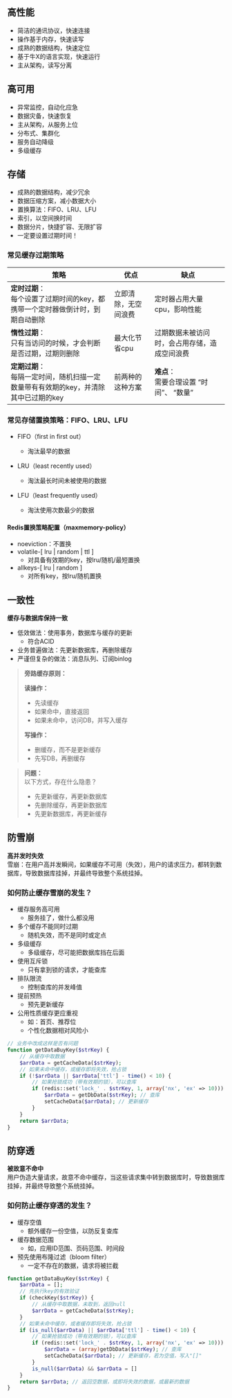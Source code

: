 ## 高性能
- 简洁的通讯协议，快速连接
- 操作基于内存，快速读写
- 成熟的数据结构，快速定位
- 基于牛X的语言实现，快速运行
- 主从架构，读写分离 

## 高可用
- 异常监控，自动化应急
- 数据灾备，快速恢复
- 主从架构，从服务上位
- 分布式、集群化
- 服务自动降级
- 多级缓存

## 存储
- 成熟的数据结构，减少冗余
- 数据压缩方案，减小数据大小
- 置换算法：FIFO、LRU、LFU
- 索引，以空间换时间
- 数据分片，快捷扩容、无限扩容
- 一定要设置过期时间！

### 常见缓存过期策略
| 策略 | 优点 | 缺点 |
| - | - | - |
|**定时过期**：<br>每个设置了过期时间的key，都携带一个定时器做倒计时，到期自动删除| 立即清除，无空间浪费 | 定时器占用大量cpu，影响性能 |
|**惰性过期**：<br>只有当访问的时候，才会判断是否过期，过期则删除 | 最大化节省cpu | 过期数据未被访问时，会占用存储，造成空间浪费 |
|**定期过期**：<br>每隔一定时间，随机扫描一定数量带有有效期的key，并清除其中已过期的key | 前两种的这种方案 | **难点**：<br>需要合理设置 “时间”、 “数量” |

### 常见存储置换策略：FIFO、LRU、LFU
- FIFO（first in first out）
  - 淘汰最早的数据

- LRU（least recently used）
  - 淘汰最长时间未被使用的数据

- LFU（least frequently used）
  - 淘汰使用次数最少的数据

#### Redis置换策略配置（maxmemory-policy）
- noeviction：不置换
- volatile-[ lru | random | ttl ]
  - 对具备有效期的key，按lru/随机/最短置换
- allkeys-[ lru | random ]
  - 对所有key，按lru/随机置换

## 一致性
**缓存与数据库保持一致**  
- 低效做法：使用事务，数据库与缓存的更新 
  - 符合ACID
- 业务普遍做法：先更新数据库，再删除缓存
- 严谨但复杂的做法：消息队列、订阅binlog

> **旁路缓存原则：**
>   
> **读操作：**  
> - 先读缓存
> - 如果命中，直接返回
> - 如果未命中，访问DB，并写入缓存  
> 
> **写操作：**
> - 删缓存，而不是更新缓存
> - 先写DB，再删缓存

> **问题：**  
> 以下方式，存在什么隐患？
> - 先更新缓存，再更新数据库
> - 先删除缓存，再更新数据库
> - 先更新数据库，再更新缓存


## 防雪崩
**高并发时失效**  
雪崩：在用户高并发瞬间，如果缓存不可用（失效），用户的请求压力，都转到数据库，导致数据库挂掉，并最终导致整个系统挂掉。

### 如何防止缓存雪崩的发生？
- 缓存服务高可用
  - 服务挂了，做什么都没用
- 多个缓存不能同时过期
  - 随机失效，而不是同时或定点
- 多级缓存
  - 多级缓存，尽可能把数据库挡在后面
- 使用互斥锁
  - 只有拿到锁的请求，才能查库
- 排队限流
  - 控制查库的并发峰值
- 提前预热
  - 预先更新缓存
- 公用性质缓存更应重视
  - 如：首页、推荐位
  - 个性化数据相对风险小

```php
// 业务中改成这样是否有问题
function getDataBuyKey($strKey) {
    // 从缓存中取数据
    $arrData = getCacheData($strKey);
    // 如果未命中缓存，或缓存即将失效，抢占锁
    if (!$arrData || $arrData['ttl'] - time() < 10) {
        // 如果抢锁成功（带有效期的锁），可以查库
        if (redis::set('lock_' . $strKey, 1, array('nx', 'ex' => 10))) {
            $arrData = getDbData($strKey); // 查库
            setCacheData($arrData); // 更新缓存
        }
    }
    return $arrData;
}
```

## 防穿透
**被故意不命中**  
用户伪造大量请求，故意不命中缓存，当这些请求集中转到数据库时，导致数据库挂掉，并最终导致整个系统挂掉。

### 如何防止缓存穿透的发生？
- 缓存空值
  - 额外缓存一份空值，以防反复查库
- 缓存数据范围
  - 如，应用ID范围、页码范围、时间段
- 预先使用布隆过滤（bloom filter）
  - 一定不存在的数据，请求将被拦截

```php
function getDataBuyKey($strKey) {
    $arrData = [];
    // 先执行key的有效验证
    if (checkKey($strKey)) {
        // 从缓存中取数据，未取到，返回null
        $arrData = getCacheData($strKey);
    }
    // 如果未命中缓存，或者缓存即将失效，抢占锁
    if (is_null($arrData) || $arrData['ttl'] - time() < 10) {
        // 如果抢锁成功（带有效期的锁），可以查库
        if (redis::set('lock_' . $strKey, 1, array('nx', 'ex' => 10))) {
            $arrData = (array)getDbData($strKey); // 查库
            setCacheData($arrData); // 更新缓存，若为空值，写入"[]"
        }
        is_null($arrData) && $arrData = []
    }
    return $arrData; // 返回空数据，或即将失效的数据，或最新的数据
}
```

